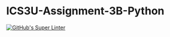 # ICS3U-Assignment-3B-Python

[![GitHub's Super Linter](https://github.com/Joshua-Yeung-2/ICS3U-Assignment-3B-Python/workflows/GitHub's%20Super%20Linter/badge.svg)](https://github.com/Joshua-Yeung-2/ICS3U-Assignment-3B-Python/actions)
